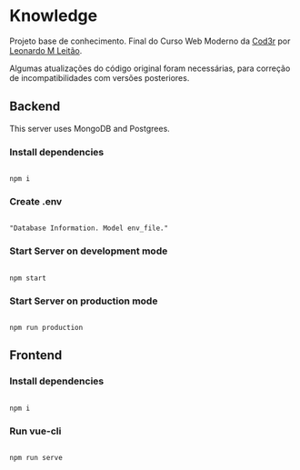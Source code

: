 # Knowledge
Projeto base de conhecimento. Final do Curso Web Moderno da [Cod3r](https://github.com/cod3rcursos) por [Leonardo M Leitão](https://github.com/leonardomleitao).

Algumas atualizações do código original foram necessárias, para correção de incompatibilidades com versões posteriores.

## Backend
This server uses MongoDB and Postgrees.

### Install dependencies
```

npm i
```
### Create .env
```

"Database Information. Model env_file."
```

### Start Server on development mode
```

npm start
```
### Start Server on production mode
```

npm run production
```

## Frontend
### Install dependencies
```

npm i
```
### Run vue-cli
```

npm run serve
```
